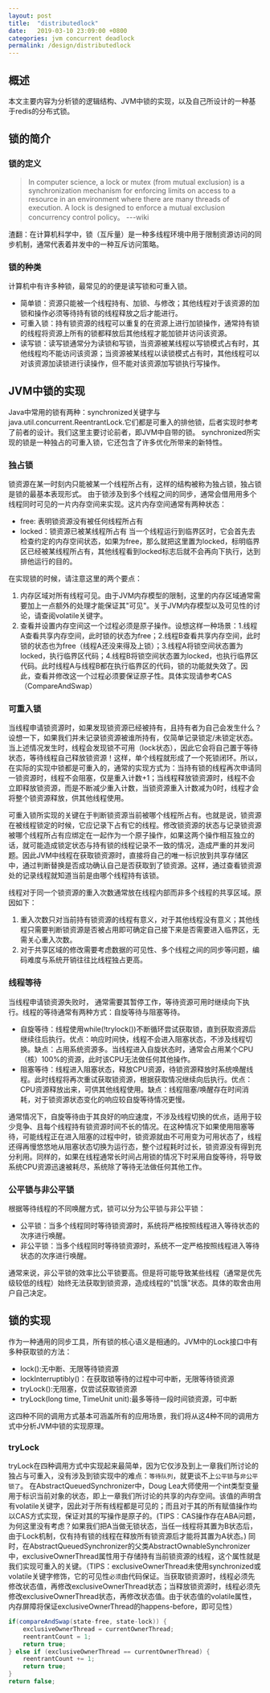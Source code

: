 ```yaml
---
layout: post
title:  "distributedlock"
date:   2019-03-10 23:09:00 +0800
categories: jvm concurrent deadlock
permalink: /design/distributedlock
---
```


## 概述
本文主要内容为分析锁的逻辑结构、JVM中锁的实现，以及自己所设计的一种基于redis的分布式锁。

## 锁的简介

### 锁的定义
> In computer science, a lock or mutex (from mutual exclusion) is a synchronization mechanism for enforcing limits on access to a resource in an environment where there are many threads of execution. A lock is designed to enforce a mutual exclusion concurrency control policy。
---wiki

渣翻：在计算机科学中，锁（互斥量）是一种多线程环境中用于限制资源访问的同步机制，通常代表着并发中的一种互斥访问策略。

### 锁的种类
计算机中有许多种锁，最常见的的便是读写锁和可重入锁。

* 简单锁：资源只能被一个线程持有、加锁、与修改；其他线程对于该资源的加锁和操作必须等待持有锁的线程释放之后才能进行。
* 可重入锁：持有锁资源的线程可以重复的在资源上进行加锁操作，通常持有锁的线程将资源上所有的锁都释放后其他线程才能加锁并访问该资源。
* 读写锁：读写锁通常分为读锁和写锁，当资源被某线程以写锁模式占有时，其他线程均不能访问该资源；当资源被某线程以读锁模式占有时，其他线程可以对该资源加读锁进行读操作，但不能对该资源加写锁执行写操作。

## JVM中锁的实现
Java中常用的锁有两种：synchronized关键字与java.util.concurrent.ReentrantLock.它们都是可重入的排他锁，后者实现时参考了前者的设计。我们这里主要讨论前者，即JVM中自带的锁。
synchronized所实现的锁是一种独占的可重入锁，它还包含了许多优化所带来的新特性。

### 独占锁
锁资源在某一时刻内只能被某一个线程所占有，这样的结构被称为独占锁，独占锁是锁的最基本表现形式。
由于锁涉及到多个线程之间的同步，通常会借用用多个线程同时可见的一片内存空间来实现。这片内存空间通常有两种状态：
* free: 表明锁资源没有被任何线程所占有
* locked：锁资源已被某线程所占有
当一个线程运行到临界区时，它会首先去检查约定的内存空间状态，如果为free，那么就把这里置为locked，标明临界区已经被某线程所占有，其他线程看到locked标志后就不会再向下执行，达到排他运行的目的。

在实现锁的时候，请注意这里的两个要点：
1. 内存区域对所有线程可见。由于JVM内存模型的限制，这里的内存区域通常需要加上一点额外的处理才能保证其"可见"。关于JVM内存模型以及可见性的讨论，请查阅volatile关键字。
2. 查看并设置内存空间这一个过程必须是原子操作。设想这样一种场景：1.线程A查看共享内存空间，此时锁的状态为free；2.线程B查看共享内存空间，此时锁的状态也为free（线程A还没来得及上锁）；3.线程A将锁空间状态置为locked，执行临界区代码；4.线程B将锁空间状态置为locked，也执行临界区代码。此时线程A与线程B都在执行临界区的代码，锁的功能就失效了。因此，查看并修改这一个过程必须要保证原子性。具体实现请参考CAS（CompareAndSwap）

### 可重入锁
当线程申请锁资源时，如果发现锁资源已经被持有，且持有者为自己会发生什么？设想一下，如果我们并未记录锁资源被谁所持有，仅简单记录锁定/未锁定状态。当上述情况发生时，线程会发现锁不可用（lock状态），因此它会将自己置于等待状态，等待线程自己释放锁资源！这样，单个线程就形成了一个死锁闭环。所以，在实际的实现中锁都是可重入的，通常的实现方式为：当持有锁的线程再次申请同一锁资源时，线程不会阻塞，仅是重入计数+1；当线程释放锁资源时，线程不会立即释放锁资源，而是不断减少重入计数，当锁资源重入计数减为0时，线程才会将整个锁资源释放，供其他线程使用。

可重入锁所实现的关键在于判断锁资源当前被哪个线程所占有。也就是说，锁资源在被线程锁定的时候，它应记录下占有它的线程。修改锁资源的状态与记录锁资源被哪个线程所占有应绑定在一起作为一个原子操作，如果这两个操作相互独立的话，就可能造成锁定状态与持有锁的线程记录不一致的情况，造成严重的并发问题。因此JVM中线程在获取锁资源时，直接将自己的唯一标识放到共享存储区中，通过判断替换是否成功确认自己是否获取到了锁资源。这样，通过查看锁资源处的记录线程就知道当前是由哪个线程持有该锁。

线程对于同一个锁资源的重入次数通常放在线程内部而非多个线程的共享区域。原因如下：
1. 重入次数只对当前持有锁资源的线程有意义，对于其他线程没有意义；其他线程只需要判断锁资源是否被占用即可确定自己接下来是否需要进入临界区，无需关心重入次数。
2. 对于共享区域的修改需要考虑数据的可见性、多个线程之间的同步等问题，编码难度与系统开销往往比线程独占更高。

### 线程等待
当线程申请锁资源失败时， 通常需要其暂停工作，等待资源可用时继续向下执行。线程的等待通常有两种方式：自旋等待与阻塞等待。

* 自旋等待：线程使用while(!trylock())不断循环尝试获取锁，直到获取资源后继续往后执行。优点：响应时间快，线程不会进入阻塞状态，不涉及线程切换。缺点：占用系统资源多。当线程进入自旋状态时，通常会占用某个CPU（核）100%的资源，此时该CPU无法做任何其他操作。
* 阻塞等待：线程进入阻塞状态，释放CPU资源，待锁资源释放时系统唤醒线程。此时线程将再次重试获取锁资源，根据获取情况继续向后执行。优点：CPU资源释放出来，可供其他线程使用。缺点：线程阻塞/唤醒存在时间消耗，对于锁资源状态变化的响应较自旋等待情况更慢。

通常情况下，自旋等待由于其良好的响应速度，不涉及线程切换的优点，适用于较少竞争、且每个线程持有锁资源时间不长的情况。在这种情况下如果使用阻塞等待，可能线程正在进入阻塞的过程中时，锁资源就由不可用变为可用状态了，线程还得再慢悠悠地从阻塞状态切换为运行态，整个过程耗时过长，锁资源没有得到充分利用。同样的，如果在线程通常长时间占用锁的情况下时采用自旋等待，将导致系统CPU资源迅速被耗尽，系统除了等待无法做任何其他工作。

### 公平锁与非公平锁
根据等待线程的不同唤醒方式，锁可以分为公平锁与非公平锁：

* 公平锁：当多个线程同时等待锁资源时，系统将严格按照线程进入等待状态的次序进行唤醒。
* 非公平锁：当多个线程同时等待锁资源时，系统不一定严格按照线程进入等待状态的次序进行唤醒。

通常来说，非公平锁的效率比公平锁要高。但是将可能导致某些线程（通常是优先级较低的线程）始终无法获取到锁资源，造成线程的"饥饿"状态。具体的取舍由用户自己决定。

## 锁的实现
作为一种通用的同步工具，所有锁的核心语义是相通的。JVM中的Lock接口中有多种获取锁的方法：

* lock():无中断、无限等待锁资源
* lockInterruptibly()：在获取锁等待的过程中可中断，无限等待锁资源
* tryLock():无阻塞，仅尝试获取锁资源
* tryLock(long time, TimeUnit unit):最多等待一段时间锁资源，可中断

这四种不同的调用方式基本可涵盖所有的应用场景，我们将从这4种不同的调用方式中分析JVM中锁的实现原理。

### tryLock
tryLock在四种调用方式中实现起来最简单，因为它仅涉及到上一章我们所讨论的独占与可重入，没有涉及到锁实现中的难点：`等待队列`，就更谈不上`公平锁`与`非公平锁了`。
在AbstractQueuedSynchronizer中，Doug Lea大师使用一个int类型变量用于标识当前对象的状态，即上一章我们所讨论的共享的内存空间。该值的声明含有volatile关键字，因此对于所有线程都是可见的；而且对于其的所有赋值操作均以CAS方式实现，保证对其的写操作是原子的。(TIPS：CAS操作存在ABA问题，为何这里没有考虑？如果我们把A当做无锁状态，当任一线程将其置为B状态后，由于Lock机制，仅有持有锁的线程在释放所有锁资源后才能将其置为A状态。)
同时，在AbstractQueuedSynchronizer的父类AbstractOwnableSynchronizer中，exclusiveOwnerThread属性用于存储持有当前锁资源的线程，这个属性就是我们实现可重入的关键。（TIPS：exclusiveOwnerThread未使用synchronized或volatile关键字修饰，它的可见性`必须`由代码保证。当获取锁资源时，线程必须先修改状态值，再修改exclusiveOwnerThread状态；当释放锁资源时，线程必须先修改exclusiveOwnerThread状态，再修改状态值。由于状态值的volatile属性，内存屏障将保证exclusiveOwnerThread的happens-before，即可见性）

```java
if(compareAndSwap(state-free, state-lock)) {
    exclusiveOwnerThread = currentOwnerThread;
    reentrantCount = 1;
    return true;
} else if (exclusiveOwnerThread == currentOwnerThread) {
    reentrantCount += 1;
    return true;
}
return false;
```